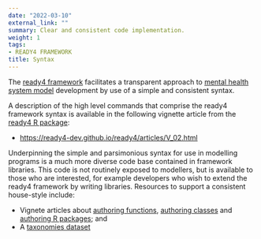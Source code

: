 ```yaml
---
date: "2022-03-10"
external_link: ""
summary: Clear and consistent code implementation.
weight: 1
tags:
- READY4 FRAMEWORK
title: Syntax
---
```


The [ready4 framework](../../../../framework/) facilitates a transparent approach to [mental health system model](../../../../project/f_readyforwhatsnext-project/) development by use of a simple and consistent syntax.

A description of the high level commands that comprise the ready4 framework syntax is available in the following vignette article from the [ready4 R package](../../../../tags/ready4-r-package/):

- https://ready4-dev.github.io/ready4/articles/V_02.html

Underpinning the simple and parsimonious syntax for use in modelling programs is a much more diverse code base contained in framework libraries. This code is not routinely exposed to modellers, but is available to those who are interested, for example developers who wish to extend the ready4 framework by writing libraries. Resources to support a consistent house-style include:

- Vignete articles about [authoring functions](https://ready4-dev.github.io/ready4fun/articles/V_01.html), [authoring classes](https://ready4-dev.github.io/ready4class/articles/V_01.html) and [authoring R packages](https://ready4-dev.github.io/ready4pack/articles/V_01.html); and
- A [taxonomies dataset](../../../publications/datasets/framework/hamilton_harvard_2022_ready4/)